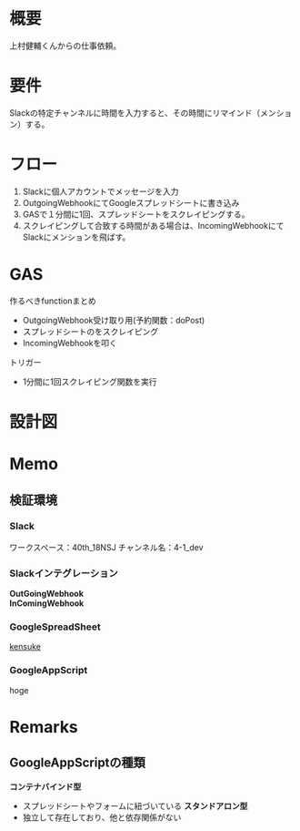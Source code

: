 # 概要
上村健輔くんからの仕事依頼。

# 要件
Slackの特定チャンネルに時間を入力すると、その時間にリマインド（メンション）する。

# フロー
1. Slackに個人アカウントでメッセージを入力
2. OutgoingWebhookにてGoogleスプレッドシートに書き込み
3. GASで１分間に1回、スプレッドシートをスクレイピングする。
4. スクレイピングして合致する時間がある場合は、IncomingWebhookにてSlackにメンションを飛ばす。

# GAS
作るべきfunctionまとめ
- OutgoingWebhook受け取り用(予約関数：doPost)
- スプレッドシートのをスクレイピング
- IncomingWebhookを叩く

トリガー
- 1分間に1回スクレイピング関数を実行

# 設計図

# Memo
## 検証環境
### Slack
ワークスペース：40th_18NSJ
チャンネル名：4-1_dev

### Slackインテグレーション
**OutGoingWebhook**<br>
**InComingWebhook**

### GoogleSpreadSheet
[kensuke](https://docs.google.com/spreadsheets/d/1R6pxMaaj7-Dya4TwmqfPEispE0lemsmKuvL-ynEOBlg/edit#gid=0)

### GoogleAppScript
hoge

# Remarks
## GoogleAppScriptの種類
**コンテナバインド型**
- スプレッドシートやフォームに紐づいている
**スタンドアロン型**
- 独立して存在しており、他と依存関係がない